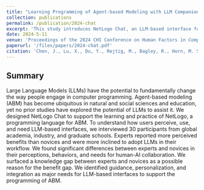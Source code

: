 ```yaml
---
title: "Learning Programming of Agent-based Modeling with LLM Companions: Experiences of Novices and Experts Using ChatGPT & NetLogo Chat."
collection: publications
permalink: /publication/2024-chat
excerpt: 'This study introduces NetLogo Chat, an LLM-based interface for learning and practicing NetLogo for ABM, finding that experts perceive more benefits and are more likely to adopt LLMs than novices, and highlighting the need for guidance, personalization, and integration in LLM-based programming tools.'
date: 2024-5-11
venue: 'Proceedings of the 2024 CHI Conference on Human Factors in Computing Systems.'
paperurl: '/files/papers/2024-chat.pdf'
citation: 'Chen, J., Lu, X., Du, Y., Rejtig, M., Bagley, R., Horn, M. S., & Wilensky, U. J. (2024). Learning Programming of Agent-based Modeling with LLM Companions: Experiences of Novices and Experts Using ChatGPT & NetLogo Chat. Proceedings of the 2024 CHI Conference on Human Factors in Computing Systems.'
---
```


## Summary
Large Language Models (LLMs) have the potential to fundamentally change the way people engage in computer programming. Agent-based modeling (ABM) has become ubiquitous in natural and social sciences and education, yet no prior studies have explored the potential of LLMs to assist it. We designed NetLogo Chat to support the learning and practice of NetLogo, a programming language for ABM. To understand how users perceive, use, and need LLM-based interfaces, we interviewed 30 participants from global academia, industry, and graduate schools. Experts reported more perceived benefits than novices and were more inclined to adopt LLMs in their workflow. We found significant differences between experts and novices in their perceptions, behaviors, and needs for human-AI collaboration. We surfaced a knowledge gap between experts and novices as a possible reason for the benefit gap. We identified guidance, personalization, and integration as major needs for LLM-based interfaces to support the programming of ABM.
